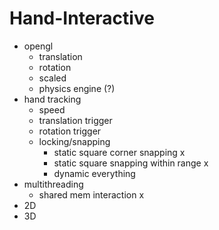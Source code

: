 # Hand-Interactive

- opengl
    - translation 
    - rotation
    - scaled 
    - physics engine (?)
- hand tracking
    - speed
    - translation trigger
    - rotation trigger
    - locking/snapping
        - static square corner snapping x
        - static square snapping within range x
        - dynamic everything
- multithreading
    - shared mem interaction x
- 2D
- 3D
